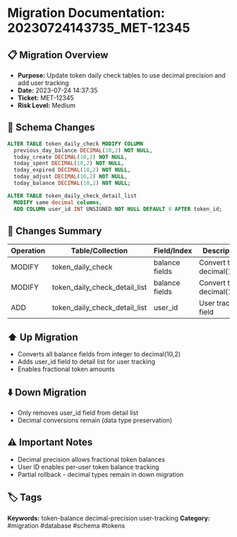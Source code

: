 # Migration Documentation: 20230724143735_MET-12345

## 📋 Migration Overview
- **Purpose:** Update token daily check tables to use decimal precision and add user tracking
- **Date:** 2023-07-24 14:37:35
- **Ticket:** MET-12345
- **Risk Level:** Medium

## 🔧 Schema Changes
```sql
ALTER TABLE token_daily_check MODIFY COLUMN 
  previous_day_balance DECIMAL(10,2) NOT NULL,
  today_create DECIMAL(10,2) NOT NULL,
  today_spent DECIMAL(10,2) NOT NULL,
  today_expired DECIMAL(10,2) NOT NULL,
  today_adjust DECIMAL(10,2) NOT NULL,
  today_balance DECIMAL(10,2) NOT NULL;

ALTER TABLE token_daily_check_detail_list 
  MODIFY same decimal columns,
  ADD COLUMN user_id INT UNSIGNED NOT NULL DEFAULT 0 AFTER token_id;
```

## 📝 Changes Summary
| Operation | Table/Collection | Field/Index | Description |
|-----------|-----------------|-------------|-------------|
| MODIFY | token_daily_check | balance fields | Convert to decimal(10,2) |
| MODIFY | token_daily_check_detail_list | balance fields | Convert to decimal(10,2) |
| ADD | token_daily_check_detail_list | user_id | User tracking field |

## ⬆️ Up Migration
- Converts all balance fields from integer to decimal(10,2)
- Adds user_id field to detail list for user tracking
- Enables fractional token amounts

## ⬇️ Down Migration
- Only removes user_id field from detail list
- Decimal conversions remain (data type preservation)

## ⚠️ Important Notes
- Decimal precision allows fractional token balances
- User ID enables per-user token balance tracking
- Partial rollback - decimal types remain in down migration

## 🏷️ Tags
**Keywords:** token-balance decimal-precision user-tracking
**Category:** #migration #database #schema #tokens
